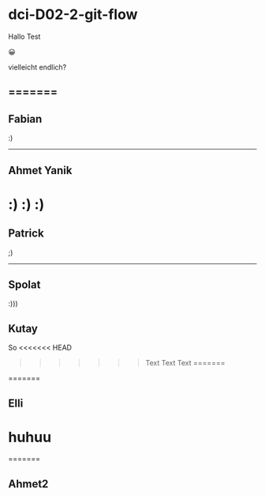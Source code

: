 # dci-D02-2-git-flow

Hallo Test

😀

vielleicht endlich?


=======
---
## Fabian
:)



---

## Ahmet Yanik
:) :) :)
=======
## Patrick
;)

---
## Spolat 

:)))

## Kutay
So
<<<<<<< HEAD
>>>>>>> Text Text Text
=======

=======

## Elli

huhuu
=======

=======



## Ahmet2
